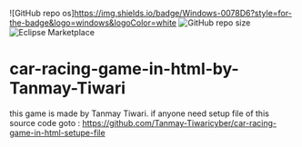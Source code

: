 ![GitHub repo os]https://img.shields.io/badge/Windows-0078D6?style=for-the-badge&logo=windows&logoColor=white
![GitHub repo size](https://img.shields.io/github/repo-size/Tanmay-Tiwaricyber/car-racing-game-in-html)
![Eclipse Marketplace](https://img.shields.io/eclipse-marketplace/dt/notepad4e?logo=github)
# car-racing-game-in-html-by-Tanmay-Tiwari
this game is made by Tanmay Tiwari. 
if anyone need setup file of this source code goto : https://github.com/Tanmay-Tiwaricyber/car-racing-game-in-html-setupe-file


